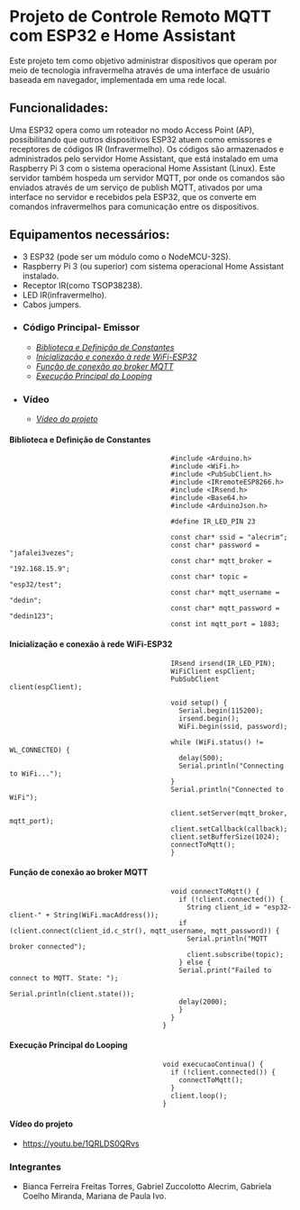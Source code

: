 
# Projeto de Controle Remoto MQTT com ESP32 e Home Assistant

Este projeto tem como objetivo administrar dispositivos que operam por meio de tecnologia infravermelha através de uma interface de usuário baseada em navegador, implementada em uma rede local.

## Funcionalidades:

Uma ESP32 opera como um roteador no modo Access Point (AP), possibilitando que outros dispositivos ESP32 atuem como emissores e receptores de códigos IR (Infravermelho). Os códigos são armazenados e administrados pelo servidor Home Assistant, que está instalado em uma Raspberry Pi 3 com o sistema operacional Home Assistant (Linux). Este servidor também hospeda um servidor MQTT, por onde os comandos são enviados através de um serviço de publish MQTT, ativados por uma interface no servidor e recebidos pela ESP32, que os converte em comandos infravermelhos para comunicação entre os dispositivos.

## Equipamentos necessários:

- 3 ESP32 (pode ser um módulo como o NodeMCU-32S).
- Raspberry Pi 3 (ou superior) com sistema operacional Home Assistant instalado.
- Receptor IR(como TSOP38238).
- LED IR(infravermelho).
- Cabos jumpers. 

* ###  Código Principal- Emissor
  * *[Biblioteca e Definição de Constantes](#biblioteca-e-definição-de-constantes)*
  * *[Inicialização e conexão à rede WiFi-ESP32](#inicialização-e-conexão-à-rede-wifi-esp32)*
  * *[Função de conexão ao broker MQTT](#função-de-conexão-ao-broker-mqtt)*
  * *[Execução Principal do Looping](#execução-principal-do-looping)*
* ###  Vídeo
  * *[Vídeo do projeto](#vídeo-do-projeto)*


#### Biblioteca e Definição de Constantes


                                            #include <Arduino.h>
                                            #include <WiFi.h>
                                            #include <PubSubClient.h>
                                            #include <IRremoteESP8266.h>
                                            #include <IRsend.h>
                                            #include <Base64.h>
                                            #include <ArduinoJson.h>

                                            #define IR_LED_PIN 23

                                            const char* ssid = "alecrim";
                                            const char* password = "jafalei3vezes";
                                            const char* mqtt_broker = "192.168.15.9";
                                            const char* topic = "esp32/test";
                                            const char* mqtt_username = "dedin";
                                            const char* mqtt_password = "dedin123";
                                            const int mqtt_port = 1883;


#### Inicialização e conexão à rede WiFi-ESP32


                                            IRsend irsend(IR_LED_PIN);
                                            WiFiClient espClient;
                                            PubSubClient client(espClient);

                                            void setup() {
                                              Serial.begin(115200);
                                              irsend.begin();
                                              WiFi.begin(ssid, password);
  
                                            while (WiFi.status() != WL_CONNECTED) {
                                              delay(500);
                                              Serial.println("Connecting to WiFi...");
                                            }
                                            Serial.println("Connected to WiFi");

                                            client.setServer(mqtt_broker, mqtt_port);
                                            client.setCallback(callback);
                                            client.setBufferSize(1024);
                                            connectToMqtt();
                                            }


####  Função de conexão ao broker MQTT


                                            void connectToMqtt() {
                                              if (!client.connected()) {
                                                String client_id = "esp32-client-" + String(WiFi.macAddress());
                                              if (client.connect(client_id.c_str(), mqtt_username, mqtt_password)) {
                                                Serial.println("MQTT broker connected");
                                                client.subscribe(topic);
                                              } else {
                                              Serial.print("Failed to connect to MQTT. State: ");
                                              Serial.println(client.state());
                                              delay(2000);
                                              }
                                            }
                                          }


  
#### Execução Principal do Looping


                                          void execucaoContinua() {
                                            if (!client.connected()) {
                                              connectToMqtt();
                                            }
                                            client.loop();
                                          }


#### Vídeo do projeto
- https://youtu.be/1QRLDS0QRvs



### Integrantes
- Bianca Ferreira Freitas Torres, Gabriel Zuccolotto Alecrim, Gabriela Coelho Miranda, Mariana de Paula Ivo.





